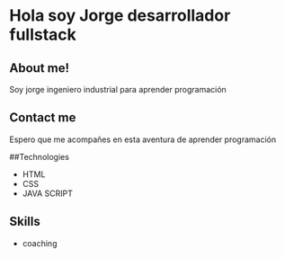 # Hola soy Jorge desarrollador fullstack

## About me! 

Soy jorge ingeniero industrial para aprender programación

## Contact me

Espero que me acompañes en esta aventura de aprender programación

##Technologies
- HTML
- CSS 
- JAVA SCRIPT

## Skills
- coaching